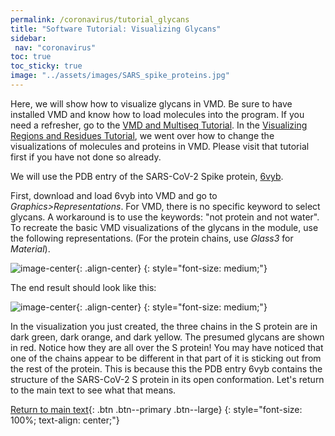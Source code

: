 ```yaml
---
permalink: /coronavirus/tutorial_glycans
title: "Software Tutorial: Visualizing Glycans"
sidebar:
 nav: "coronavirus"
toc: true
toc_sticky: true
image: "../assets/images/SARS_spike_proteins.jpg"
---
```


Here, we will show how to visualize glycans in VMD. Be sure to have installed VMD and know how to load molecules into the program. If you need a refresher, go to the <a href="tutorial_multiseq" target="_blank">VMD and Multiseq Tutorial</a>. In the <a href="tutorial_visualization" target="_blank">Visualizing Regions and Residues Tutorial</a>, we went over how to change the visualizations of molecules and proteins in VMD. Please visit that tutorial first if you have not done so already.

We will use the PDB entry of the SARS-CoV-2 Spike protein, <a href="https://www.rcsb.org/structure/6VYB" target="_blank">6vyb</a>.

First, download and load 6vyb into VMD and go to *Graphics>Representations*. For VMD, there is no specific keyword to select glycans. A workaround is to use the keywords: "not protein and not water". To recreate the basic VMD visualizations of the glycans in the module, use the following representations. (For the protein chains, use *Glass3* for *Material*).

![image-center](../assets/images/GlycanImage1.png){: .align-center}
{: style="font-size: medium;"}

The end result should look like this:

![image-center](../assets/images/GlycanImage2.png){: .align-center}
{: style="font-size: medium;"}

In the visualization you just created, the three chains in the S protein are in dark green, dark orange, and dark yellow. The presumed glycans are shown in red. Notice how they are all over the S protein! You may have noticed that one of the chains appear to be different in that part of it is sticking out from the rest of the protein. This is because this the PDB entry 6vyb contains the structure of the SARS-CoV-2 S protein in its open conformation. Let's return to the main text to see what that means.

[Return to main text](glycans){: .btn .btn--primary .btn--large}
{: style="font-size: 100%; text-align: center;"}
